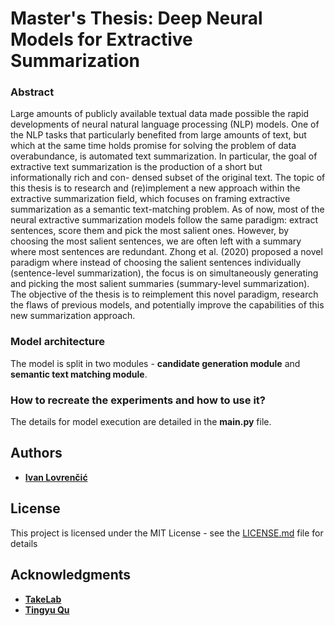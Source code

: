 # Master's Thesis: Deep Neural Models for Extractive Summarization

### Abstract

Large amounts of publicly available textual data made possible the rapid developments of neural natural language processing (NLP) models. One of the NLP tasks that particularly benefited from large amounts of text, but which at the same time holds promise for solving the problem of data overabundance, is automated text summarization. In particular, the goal of extractive text summarization is the production of a short but informationally rich and con- densed subset of the original text. The topic of this thesis is to research and (re)implement a new approach within the extractive summarization field, which focuses on framing extractive summarization as a semantic text-matching problem. As of now, most of the neural extractive summarization models follow the same paradigm: extract sentences, score them and pick the most salient ones. However, by choosing the most salient sentences, we are often left with a summary where most sentences are redundant. Zhong et al. (2020) proposed a novel paradigm where instead of choosing the salient sentences individually (sentence-level summarization), the focus is on simultaneously generating and picking the most salient summaries (summary-level summarization). The objective of the thesis is to reimplement this novel paradigm, research the flaws of previous models, and potentially improve the capabilities of this new summarization approach. 

### Model architecture

The model is split in two modules - **candidate generation module** and **semantic text matching module**. 

### How to recreate the experiments and how to use it? 

The details for model execution are detailed in the **main.py** file. 

## Authors

* **[Ivan Lovrenčić](https://github.com/ilovrencic)**

## License

This project is licensed under the MIT License - see the [LICENSE.md](LICENSE.md) file for details

## Acknowledgments

* **[TakeLab](https://takelab.fer.hr/)**
* **[Tingyu Qu](https://www.kuleuven.be/wieiswie/en/person/00125529)**

